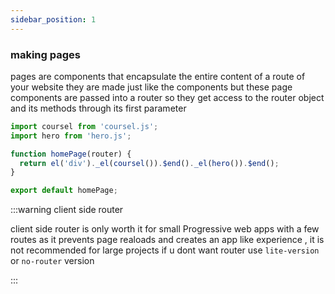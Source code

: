 ```yaml
---
sidebar_position: 1
---
```


### making pages

pages are components that encapsulate the entire content of a route of your website they are made just like the components but these page components are passed into a router so they get access to the router object and its methods through its first parameter

```js title="homePage.js"
import coursel from 'coursel.js';
import hero from 'hero.js';

function homePage(router) {
  return el('div')._el(coursel()).$end()._el(hero()).$end();
}

export default homePage;
```

:::warning client side router

client side router is only worth it for small Progressive web apps with a few routes as it prevents page realoads and creates an app like experience ,
it is not recommended for large projects if u dont want router use `lite-version` or `no-router` version

:::
